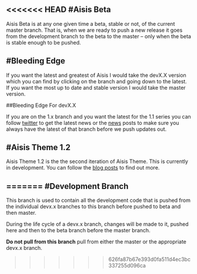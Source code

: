 <<<<<<< HEAD
#Aisis Beta
--------------

Aisis Beta is at any one given time a beta, stable or not, of the current master branch. That is, when we are ready to push a new release it goes from the development branch to the beta to the master – only when the beta is stable enough to be pushed.

#Bleeding Edge
-------------------

If you want the latest and greatest of Aisis I would take the devX.X version which you can find by clicking on the branch and going down to the latest. If you want the most up to date and stable version I would take the master version.

##Bleeding Edge For devX.X

If you are on the 1.x branch and you want the latest for the 1.1 series you can follow [twitter](https://twitter.com/search?q=%23AisisTheme&src=typd) to get the latest news or the [news](http://aisis.adambalan.com/category/news/) posts to make sure you always have the latest of that branch before we push updates out.

#Aisis Theme 1.2
----------------

Aisis Theme 1.2 is the the second iteration of Aisis Theme. This is currently in development. You can follow the [blog posts](http://aisis.adambalan.com/tag/1-2/) to find out more.

=======
#Development Branch
-------------------

This branch is used to contain all the development code that is pushed from the individual devx.x branches to this branch before pushed
to beta and then master.

During the life cycle of a devx.x branch, changes will be made to it, pushed here and then to the beta branch before the 
master branch.

**Do not pull from this branch** pull from either the master or the appropriate devx.x branch.
>>>>>>> 626fa87b67e393d0fa511d4ec3bc337255d096ca
